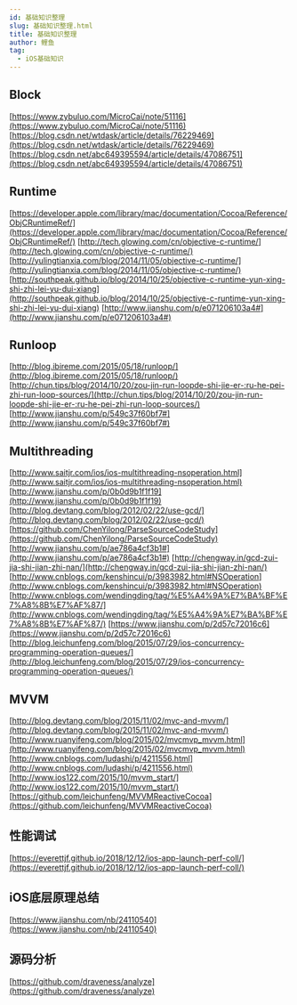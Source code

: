 ```yaml
---
id: 基础知识整理
slug: 基础知识整理.html
title: 基础知识整理
author: 鲤鱼
tag:
  - iOS基础知识
---
```



## Block
[https://www.zybuluo.com/MicroCai/note/51116](https://www.zybuluo.com/MicroCai/note/51116)
[https://blog.csdn.net/wtdask/article/details/76229469](https://blog.csdn.net/wtdask/article/details/76229469)
[https://blog.csdn.net/abc649395594/article/details/47086751](https://blog.csdn.net/abc649395594/article/details/47086751)
​

## Runtime
[https://developer.apple.com/library/mac/documentation/Cocoa/Reference/ObjCRuntimeRef/](https://developer.apple.com/library/mac/documentation/Cocoa/Reference/ObjCRuntimeRef/)
[http://tech.glowing.com/cn/objective-c-runtime/](http://tech.glowing.com/cn/objective-c-runtime/)
[http://yulingtianxia.com/blog/2014/11/05/objective-c-runtime/](http://yulingtianxia.com/blog/2014/11/05/objective-c-runtime/)
[http://southpeak.github.io/blog/2014/10/25/objective-c-runtime-yun-xing-shi-zhi-lei-yu-dui-xiang](http://southpeak.github.io/blog/2014/10/25/objective-c-runtime-yun-xing-shi-zhi-lei-yu-dui-xiang)
[http://www.jianshu.com/p/e071206103a4#](http://www.jianshu.com/p/e071206103a4#)
​

## Runloop
[http://blog.ibireme.com/2015/05/18/runloop/](http://blog.ibireme.com/2015/05/18/runloop/)
[http://chun.tips/blog/2014/10/20/zou-jin-run-loopde-shi-jie-er-:ru-he-pei-zhi-run-loop-sources/](http://chun.tips/blog/2014/10/20/zou-jin-run-loopde-shi-jie-er-:ru-he-pei-zhi-run-loop-sources/)
[http://www.jianshu.com/p/549c37f60bf7#](http://www.jianshu.com/p/549c37f60bf7#)
​

## Multithreading
[http://www.saitjr.com/ios/ios-multithreading-nsoperation.html](http://www.saitjr.com/ios/ios-multithreading-nsoperation.html)
[http://www.jianshu.com/p/0b0d9b1f1f19](http://www.jianshu.com/p/0b0d9b1f1f19)
[http://blog.devtang.com/blog/2012/02/22/use-gcd/](http://blog.devtang.com/blog/2012/02/22/use-gcd/)
[https://github.com/ChenYilong/ParseSourceCodeStudy](https://github.com/ChenYilong/ParseSourceCodeStudy)
[http://www.jianshu.com/p/ae786a4cf3b1#](http://www.jianshu.com/p/ae786a4cf3b1#)
[http://chengway.in/gcd-zui-jia-shi-jian-zhi-nan/](http://chengway.in/gcd-zui-jia-shi-jian-zhi-nan/)
[http://www.cnblogs.com/kenshincui/p/3983982.html#NSOperation](http://www.cnblogs.com/kenshincui/p/3983982.html#NSOperation)
[http://www.cnblogs.com/wendingding/tag/%E5%A4%9A%E7%BA%BF%E7%A8%8B%E7%AF%87/](http://www.cnblogs.com/wendingding/tag/%E5%A4%9A%E7%BA%BF%E7%A8%8B%E7%AF%87/)
[https://www.jianshu.com/p/2d57c72016c6](https://www.jianshu.com/p/2d57c72016c6)
[http://blog.leichunfeng.com/blog/2015/07/29/ios-concurrency-programming-operation-queues/](http://blog.leichunfeng.com/blog/2015/07/29/ios-concurrency-programming-operation-queues/)
​

## MVVM
[http://blog.devtang.com/blog/2015/11/02/mvc-and-mvvm/](http://blog.devtang.com/blog/2015/11/02/mvc-and-mvvm/)
[http://www.ruanyifeng.com/blog/2015/02/mvcmvp_mvvm.html](http://www.ruanyifeng.com/blog/2015/02/mvcmvp_mvvm.html)
[http://www.cnblogs.com/ludashi/p/4211556.html](http://www.cnblogs.com/ludashi/p/4211556.html)
[http://www.ios122.com/2015/10/mvvm_start/](http://www.ios122.com/2015/10/mvvm_start/)
[https://github.com/leichunfeng/MVVMReactiveCocoa](https://github.com/leichunfeng/MVVMReactiveCocoa)
​

## 性能调试
[https://everettjf.github.io/2018/12/12/ios-app-launch-perf-coll/](https://everettjf.github.io/2018/12/12/ios-app-launch-perf-coll/)

## iOS底层原理总结
[https://www.jianshu.com/nb/24110540](https://www.jianshu.com/nb/24110540)
​

## 源码分析
[https://github.com/draveness/analyze](https://github.com/draveness/analyze)
​

